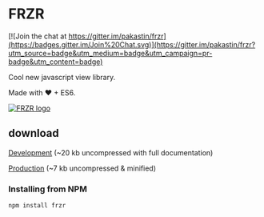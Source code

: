 # FRZR
[![Join the chat at https://gitter.im/pakastin/frzr](https://badges.gitter.im/Join%20Chat.svg)](https://gitter.im/pakastin/frzr?utm_source=badge&utm_medium=badge&utm_campaign=pr-badge&utm_content=badge)

Cool new javascript view library.

Made with ♥ + ES6.

[![FRZR logo](https://frzr.js.org/img/logo.svg)](https://frzr.js.org)

## download
[Development](http://frzrjs.github.io/frzr/dist/frzr.js) (~20 kb uncompressed with full documentation)

[Production](http://frzrjs.github.io/frzr/dist/frzr.min.js) (~7 kb uncompressed & minified)

### Installing from NPM

```
npm install frzr
```
